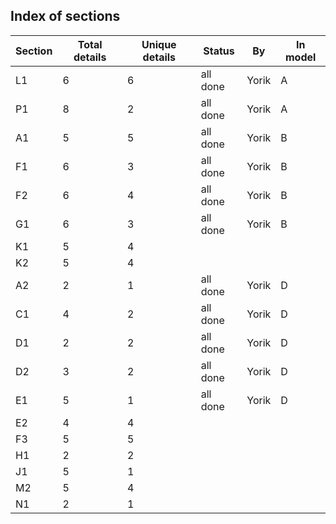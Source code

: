 ## Index of sections



| Section | Total details | Unique details | Status   | By    | In model |
| ------- | ------------- | -------------- | -------- | ----- | -------- |
| L1      | 6             | 6              | all done | Yorik | A        |
| P1      | 8             | 2              | all done | Yorik | A        |
| A1      | 5             | 5              | all done | Yorik | B        |
| F1      | 6             | 3              | all done | Yorik | B        |
| F2      | 6             | 4              | all done | Yorik | B        |
| G1      | 6             | 3              | all done | Yorik | B        |
| K1      | 5             | 4              |          |       |          |
| K2      | 5             | 4              |          |       |          |
| A2      | 2             | 1              | all done | Yorik | D        |
| C1      | 4             | 2              | all done | Yorik | D        |
| D1      | 2             | 2              | all done | Yorik | D        |
| D2      | 3             | 2              | all done | Yorik | D        |
| E1      | 5             | 1              | all done | Yorik | D        |
| E2      | 4             | 4              |          |       |          |
| F3      | 5             | 5              |          |       |          |
| H1      | 2             | 2              |          |       |          |
| J1      | 5             | 1              |          |       |          |
| M2      | 5             | 4              |          |       |          |
| N1      | 2             | 1              |          |       |          |

 

